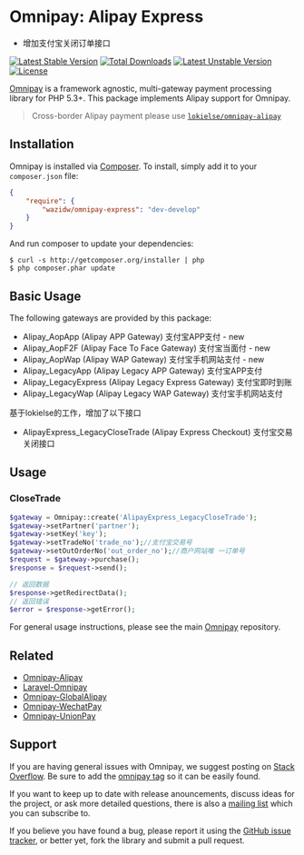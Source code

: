 # Omnipay: Alipay Express

* 增加支付宝关闭订单接口

[![Latest Stable Version](https://poser.pugx.org/wazidw/omnipay-express/v/stable)](https://packagist.org/packages/wazidw/omnipay-express)
[![Total Downloads](https://poser.pugx.org/wazidw/omnipay-express/downloads)](https://packagist.org/packages/wazidw/omnipay-express)
[![Latest Unstable Version](https://poser.pugx.org/wazidw/omnipay-express/v/unstable)](https://packagist.org/packages/wazidw/omnipay-express)
[![License](https://poser.pugx.org/wazidw/omnipay-express/license)](https://packagist.org/packages/wazidw/omnipay-express)


[Omnipay](https://github.com/omnipay/omnipay) is a framework agnostic, multi-gateway payment
processing library for PHP 5.3+. This package implements Alipay support for Omnipay.

> Cross-border Alipay payment please use [`lokielse/omnipay-alipay`](https://github.com/lokielse/omnipay-alipay)

## Installation

Omnipay is installed via [Composer](http://getcomposer.org/). To install, simply add it to your `composer.json` file:

```json
{
    "require": {
        "wazidw/omnipay-express": "dev-develop"
    }
}
```

And run composer to update your dependencies:

    $ curl -s http://getcomposer.org/installer | php
    $ php composer.phar update

## Basic Usage

The following gateways are provided by this package:

* Alipay_AopApp  (Alipay APP Gateway)  支付宝APP支付 - new
* Alipay_AopF2F  (Alipay Face To Face Gateway) 支付宝当面付 - new  
* Alipay_AopWap  (Alipay WAP Gateway)  支付宝手机网站支付 - new   
* Alipay_LegacyApp   (Alipay Legacy APP Gateway)   支付宝APP支付
* Alipay_LegacyExpress   (Alipay Legacy Express Gateway)   支付宝即时到账 
* Alipay_LegacyWap   (Alipay Legacy WAP Gateway)   支付宝手机网站支付

基于lokielse的工作，增加了以下接口

* AlipayExpress_LegacyCloseTrade  (Alipay Express Checkout) 支付宝交易关闭接口


## Usage

### CloseTrade
```php
$gateway = Omnipay::create('AlipayExpress_LegacyCloseTrade');
$gateway->setPartner('partner');
$gateway->setKey('key');
$gateway->setTradeNo('trade_no');//支付宝交易号
$gateway->setOutOrderNo('out_order_no');//商户网站唯 一订单号
$request = $gateway->purchase();
$response = $request->send();

// 返回数据
$response->getRedirectData();
// 返回错误
$error = $response->getError();
```


For general usage instructions, please see the main [Omnipay](https://github.com/omnipay/omnipay)
repository.

## Related

- [Omnipay-Alipay](https://github.com/lokielse/omnipay-alipay)
- [Laravel-Omnipay](https://github.com/ignited/laravel-omnipay)
- [Omnipay-GlobalAlipay](https://github.com/lokielse/omnipay-global-alipay)
- [Omnipay-WechatPay](https://github.com/lokielse/omnipay-wechatpay)
- [Omnipay-UnionPay](https://github.com/lokielse/omnipay-unionpay)

## Support

If you are having general issues with Omnipay, we suggest posting on
[Stack Overflow](http://stackoverflow.com/). Be sure to add the
[omnipay tag](http://stackoverflow.com/questions/tagged/omnipay) so it can be easily found.

If you want to keep up to date with release anouncements, discuss ideas for the project,
or ask more detailed questions, there is also a [mailing list](https://groups.google.com/forum/#!forum/omnipay) which
you can subscribe to.

If you believe you have found a bug, please report it using the [GitHub issue tracker](https://github.com/lokielse/omnipay-alipay/issues),
or better yet, fork the library and submit a pull request.